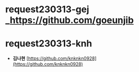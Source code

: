 # request230313-gej _https://github.com/goeunjib

# request230313-knh
* **김나현** [https://github.com/knknkn0928](https://github.com/knknkn0928)